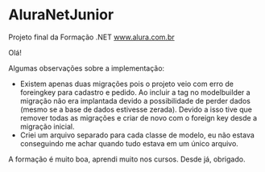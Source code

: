 # AluraNetJunior
Projeto final da Formação .NET www.alura.com.br

Olá!

Algumas observações sobre a implementação:
- Existem apenas duas migrações pois o projeto veio com erro de foreingkey para cadastro e pedido. Ao incluir a tag no modelbuilder a migração não era implantada devido a possibilidade de perder dados (mesmo se a base de dados estivesse zerada). Devido a isso tive que remover todas as migrações e criar de novo com o foreign key desde a migração inicial.
- Criei um arquivo separado para cada classe de modelo, eu não estava conseguindo me achar quando tudo estava em um único arquivo.

A formação é muito boa, aprendi muito nos cursos.
Desde já, obrigado.

